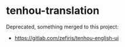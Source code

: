 # tenhou-translation

Deprecated, something merged to this project:
* https://gitlab.com/zefiris/tenhou-english-ui
